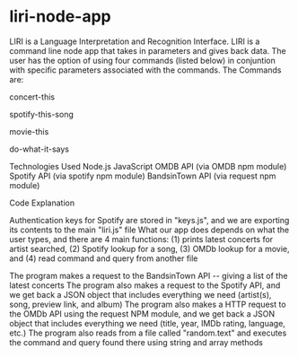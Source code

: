 # liri-node-app

LIRI is a Language Interpretation and Recognition Interface. LIRI is a command line node app that takes in parameters and gives back data. The user has the option of using four commands (listed below) in conjuntion with specific parameters associated with the commands. The Commands are:

concert-this

spotify-this-song

movie-this

do-what-it-says

Technologies Used
Node.js
JavaScript
OMDB API (via OMDB npm module)
Spotify API (via spotify npm module)
BandsinTown API (via request npm module)

Code Explanation

Authentication keys for Spotify are stored in "keys.js", and we are exporting its contents to the main "liri.js" file
What our app does depends on what the user types, and there are 4 main functions: (1) prints latest concerts for artist searched, (2) Spotify lookup for a song, (3) OMDb lookup for a movie, and (4) read command and query from another file

The program makes a request to the BandsinTown API -- giving a list of the latest concerts
The program also makes a request to the Spotify API, and we get back a JSON object that includes everything we need (artist(s), song, preview link, and album)
The program also makes a HTTP request to the OMDb API using the request NPM module, and we get back a JSON object that includes everything we need (title, year, IMDb rating, language, etc.)
The program also reads from a file called "random.text" and executes the command and query found there using string and array methods
